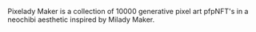 Pixelady Maker is a collection of 10000 generative pixel art pfpNFT's in a neochibi aesthetic inspired by Milady Maker.